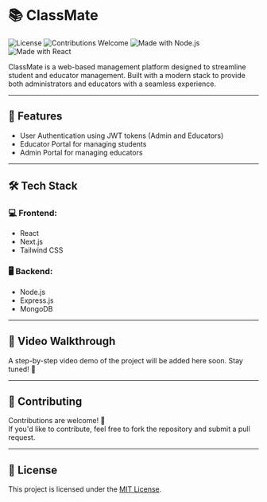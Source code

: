 # 📚 ClassMate

![License](https://img.shields.io/badge/License-MIT-blue.svg)
![Contributions Welcome](https://img.shields.io/badge/Contributions-Welcome-brightgreen.svg)
![Made with Node.js](https://img.shields.io/badge/Made%20with-Node.js-green.svg)
![Made with React](https://img.shields.io/badge/Made%20with-React-61DAFB.svg)

ClassMate is a web-based management platform designed to streamline student and educator management. Built with a modern stack to provide both administrators and educators with a seamless experience.

---

## 🚀 Features

- User Authentication using JWT tokens (Admin and Educators)
- Educator Portal for managing students
- Admin Portal for managing educators

---

## 🛠️ Tech Stack

### 💻 Frontend:
- React
- Next.js
- Tailwind CSS

### 🖥️ Backend:
- Node.js
- Express.js
- MongoDB

---

## 🎥 Video Walkthrough  

A step-by-step video demo of the project will be added here soon. Stay tuned! 🚀

---

## 🤝 Contributing

Contributions are welcome! 🎉  
If you'd like to contribute, feel free to fork the repository and submit a pull request.  

---

## 📄 License

This project is licensed under the [MIT License](LICENSE).
